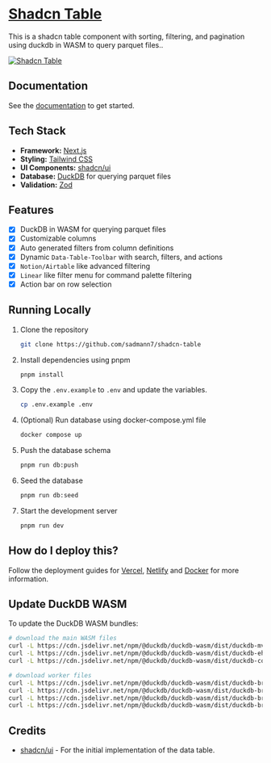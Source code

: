 # [Shadcn Table](https://tablecn.com)

This is a shadcn table component with sorting, filtering, and pagination using duckdb in WASM to query parquet files..

[![Shadcn Table](./public/images/screenshot.png)](https://tablecn.com)

## Documentation

See the [documentation](https://diceui.com/docs/components/data-table) to get started.

## Tech Stack

- **Framework:** [Next.js](https://nextjs.org)
- **Styling:** [Tailwind CSS](https://tailwindcss.com)
- **UI Components:** [shadcn/ui](https://ui.shadcn.com)
- **Database:** [DuckDB](https://duckdb.org) for querying parquet files
- **Validation:** [Zod](https://zod.dev)

## Features

- [x] DuckDB in WASM for querying parquet files
- [x] Customizable columns
- [x] Auto generated filters from column definitions
- [x] Dynamic `Data-Table-Toolbar` with search, filters, and actions
- [x] `Notion/Airtable` like advanced filtering
- [x] `Linear` like filter menu for command palette filtering
- [x] Action bar on row selection

## Running Locally

1. Clone the repository

   ```bash
   git clone https://github.com/sadmann7/shadcn-table
   ```

2. Install dependencies using pnpm

   ```bash
   pnpm install
   ```

3. Copy the `.env.example` to `.env` and update the variables.

   ```bash
   cp .env.example .env
   ```

4. (Optional) Run database using docker-compose.yml file

   ```bash
   docker compose up
   ```

5. Push the database schema

   ```bash
   pnpm run db:push
   ```

6. Seed the database

   ```bash
   pnpm run db:seed
   ```

7. Start the development server

   ```bash
   pnpm run dev
   ```

## How do I deploy this?

Follow the deployment guides for [Vercel](https://create.t3.gg/en/deployment/vercel), [Netlify](https://create.t3.gg/en/deployment/netlify) and [Docker](https://create.t3.gg/en/deployment/docker) for more information.

## Update DuckDB WASM
To update the DuckDB WASM bundles:
```bash
# download the main WASM files
curl -L https://cdn.jsdelivr.net/npm/@duckdb/duckdb-wasm/dist/duckdb-mvp.wasm -o duckdb-mvp.wasm
curl -L https://cdn.jsdelivr.net/npm/@duckdb/duckdb-wasm/dist/duckdb-eh.wasm -o duckdb-eh.wasm
curl -L https://cdn.jsdelivr.net/npm/@duckdb/duckdb-wasm/dist/duckdb-coi.wasm -o duckdb-coi.wasm

# download worker files
curl -L https://cdn.jsdelivr.net/npm/@duckdb/duckdb-wasm/dist/duckdb-browser-mvp.worker.js -o duckdb-browser-mvp.worker.js
curl -L https://cdn.jsdelivr.net/npm/@duckdb/duckdb-wasm/dist/duckdb-browser-eh.worker.js -o duckdb-browser-eh.worker.js
curl -L https://cdn.jsdelivr.net/npm/@duckdb/duckdb-wasm/dist/duckdb-browser-coi.worker.js -o duckdb-browser-coi.worker.js
curl -L https://cdn.jsdelivr.net/npm/@duckdb/duckdb-wasm/dist/duckdb-browser-coi.pthread.worker.js -o duckdb-browser-coi.pthread.worker.js
```

## Credits

- [shadcn/ui](https://github.com/shadcn-ui/ui/tree/main/apps/www/app/(app)/examples/tasks) - For the initial implementation of the data table.
